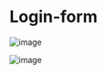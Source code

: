 # Login-form


![image](https://github.com/dreeeik/Login-form/assets/53837557/1b2b6168-2ad4-4913-ad34-63820b8718e0)


![image](https://github.com/dreeeik/Login-form/assets/53837557/83b5a329-2c91-490c-9fb7-a8390b216f40)
